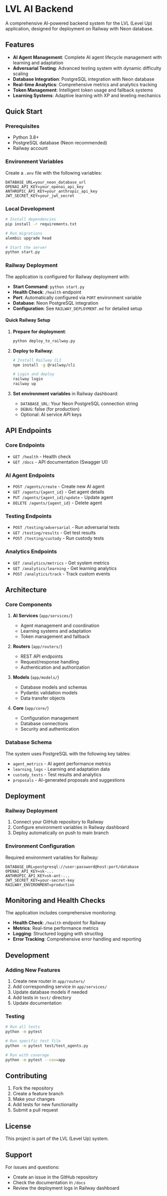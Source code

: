 # LVL AI Backend

A comprehensive AI-powered backend system for the LVL (Level Up) application, designed for deployment on Railway with Neon database.

## Features

- **AI Agent Management**: Complete AI agent lifecycle management with learning and adaptation
- **Adversarial Testing**: Advanced testing system with dynamic difficulty scaling
- **Database Integration**: PostgreSQL integration with Neon database
- **Real-time Analytics**: Comprehensive metrics and analytics tracking
- **Token Management**: Intelligent token usage and fallback systems
- **Learning Systems**: Adaptive learning with XP and leveling mechanics

## Quick Start

### Prerequisites

- Python 3.8+
- PostgreSQL database (Neon recommended)
- Railway account

### Environment Variables

Create a `.env` file with the following variables:

```env
DATABASE_URL=your_neon_database_url
OPENAI_API_KEY=your_openai_api_key
ANTHROPIC_API_KEY=your_anthropic_api_key
JWT_SECRET_KEY=your_jwt_secret
```

### Local Development

```bash
# Install dependencies
pip install -r requirements.txt

# Run migrations
alembic upgrade head

# Start the server
python start.py
```

### Railway Deployment

The application is configured for Railway deployment with:

- **Start Command**: `python start.py`
- **Health Check**: `/health` endpoint
- **Port**: Automatically configured via `PORT` environment variable
- **Database**: Neon PostgreSQL integration
- **Configuration**: See `RAILWAY_DEPLOYMENT.md` for detailed setup

#### Quick Railway Setup

1. **Prepare for deployment**:
   ```bash
   python deploy_to_railway.py
   ```

2. **Deploy to Railway**:
   ```bash
   # Install Railway CLI
   npm install -g @railway/cli
   
   # Login and deploy
   railway login
   railway up
   ```

3. **Set environment variables** in Railway dashboard:
   - `DATABASE_URL`: Your Neon PostgreSQL connection string
   - `DEBUG`: false (for production)
   - Optional: AI service API keys

## API Endpoints

### Core Endpoints
- `GET /health` - Health check
- `GET /docs` - API documentation (Swagger UI)

### AI Agent Endpoints
- `POST /agents/create` - Create new AI agent
- `GET /agents/{agent_id}` - Get agent details
- `PUT /agents/{agent_id}/update` - Update agent
- `DELETE /agents/{agent_id}` - Delete agent

### Testing Endpoints
- `POST /testing/adversarial` - Run adversarial tests
- `GET /testing/results` - Get test results
- `POST /testing/custody` - Run custody tests

### Analytics Endpoints
- `GET /analytics/metrics` - Get system metrics
- `GET /analytics/learning` - Get learning analytics
- `POST /analytics/track` - Track custom events

## Architecture

### Core Components

1. **AI Services** (`app/services/`)
   - Agent management and coordination
   - Learning systems and adaptation
   - Token management and fallback

2. **Routers** (`app/routers/`)
   - REST API endpoints
   - Request/response handling
   - Authentication and authorization

3. **Models** (`app/models/`)
   - Database models and schemas
   - Pydantic validation models
   - Data transfer objects

4. **Core** (`app/core/`)
   - Configuration management
   - Database connections
   - Security and authentication

### Database Schema

The system uses PostgreSQL with the following key tables:

- `agent_metrics` - AI agent performance metrics
- `learning_logs` - Learning and adaptation data
- `custody_tests` - Test results and analytics
- `proposals` - AI-generated proposals and suggestions

## Deployment

### Railway Deployment

1. Connect your GitHub repository to Railway
2. Configure environment variables in Railway dashboard
3. Deploy automatically on push to main branch

### Environment Configuration

Required environment variables for Railway:

```env
DATABASE_URL=postgresql://user:password@host:port/database
OPENAI_API_KEY=sk-...
ANTHROPIC_API_KEY=sk-ant-...
JWT_SECRET_KEY=your-secret-key
RAILWAY_ENVIRONMENT=production
```

## Monitoring and Health Checks

The application includes comprehensive monitoring:

- **Health Check**: `/health` endpoint for Railway
- **Metrics**: Real-time performance metrics
- **Logging**: Structured logging with structlog
- **Error Tracking**: Comprehensive error handling and reporting

## Development

### Adding New Features

1. Create new router in `app/routers/`
2. Add corresponding service in `app/services/`
3. Update database models if needed
4. Add tests in `test/` directory
5. Update documentation

### Testing

```bash
# Run all tests
python -m pytest

# Run specific test file
python -m pytest test/test_agents.py

# Run with coverage
python -m pytest --cov=app
```

## Contributing

1. Fork the repository
2. Create a feature branch
3. Make your changes
4. Add tests for new functionality
5. Submit a pull request

## License

This project is part of the LVL (Level Up) system.

## Support

For issues and questions:
- Create an issue in the GitHub repository
- Check the documentation in `/docs`
- Review the deployment logs in Railway dashboard 
